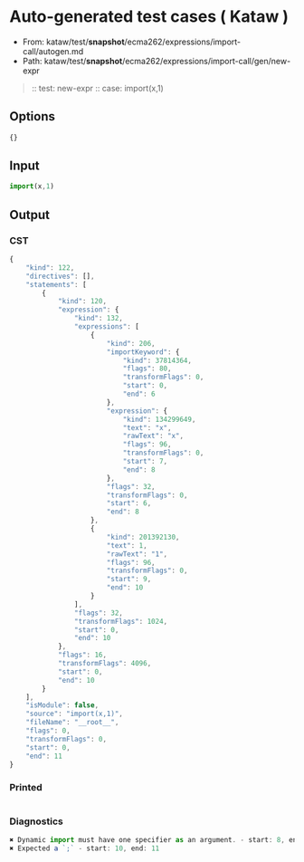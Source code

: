 # Auto-generated test cases ( Kataw )
- From: kataw/test/__snapshot__/ecma262/expressions/import-call/autogen.md
- Path: kataw/test/__snapshot__/ecma262/expressions/import-call/gen/new-expr
> :: test: new-expr
> :: case: import(x,1)
## Options

`````js
{}
`````
## Input

`````js
import(x,1)
`````
## Output

### CST

```javascript
{
    "kind": 122,
    "directives": [],
    "statements": [
        {
            "kind": 120,
            "expression": {
                "kind": 132,
                "expressions": [
                    {
                        "kind": 206,
                        "importKeyword": {
                            "kind": 37814364,
                            "flags": 80,
                            "transformFlags": 0,
                            "start": 0,
                            "end": 6
                        },
                        "expression": {
                            "kind": 134299649,
                            "text": "x",
                            "rawText": "x",
                            "flags": 96,
                            "transformFlags": 0,
                            "start": 7,
                            "end": 8
                        },
                        "flags": 32,
                        "transformFlags": 0,
                        "start": 6,
                        "end": 8
                    },
                    {
                        "kind": 201392130,
                        "text": 1,
                        "rawText": "1",
                        "flags": 96,
                        "transformFlags": 0,
                        "start": 9,
                        "end": 10
                    }
                ],
                "flags": 32,
                "transformFlags": 1024,
                "start": 0,
                "end": 10
            },
            "flags": 16,
            "transformFlags": 4096,
            "start": 0,
            "end": 10
        }
    ],
    "isModule": false,
    "source": "import(x,1)",
    "fileName": "__root__",
    "flags": 0,
    "transformFlags": 0,
    "start": 0,
    "end": 11
}
```

### Printed

```javascript

```

### Diagnostics

```javascript
✖ Dynamic import must have one specifier as an argument. - start: 8, end: 9
✖ Expected a `;` - start: 10, end: 11

```


